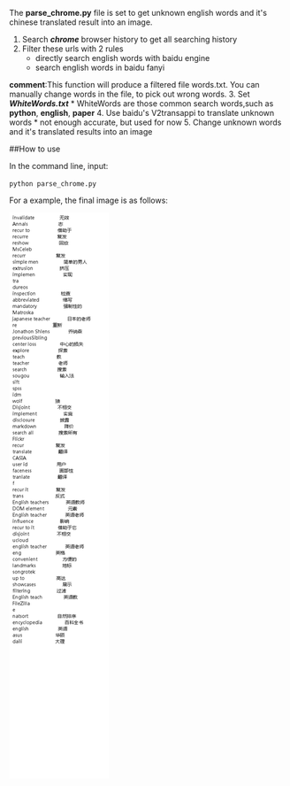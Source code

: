 The **parse_chrome.py** file is set to get unknown english words and it's chinese translated result into an image.
 1. Search **_chrome_** browser history to get all searching history
 2. Filter these urls with 2 rules
    * directly search english words with baidu engine
    * search english words in baidu fanyi
 
 **comment**:This function will produce a filtered file words.txt. You can manually change words in the file,
  to pick out wrong words.
 3. Set **_WhiteWords.txt_**
    * WhiteWords are those common search words,such as **python**, **english**, **paper**
 4. Use baidu's V2transappi to translate unknown words
    * not enough accurate, but used for now
 5. Change unknown words and it's translated results into an image
 
 ##How to use
 
In the command line, input:

``python parse_chrome.py``

 For a example, the final image is as follows:
 
 ![result image](words.png)
 
 
